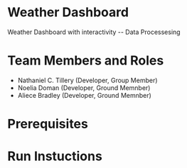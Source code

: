 # Weather Dashboard

Weather Dashboard with interactivity -- Data Processesing

# Team Members and Roles

* Nathaniel C. Tillery (Developer, Group Member)
* Noelia Doman (Developer, Ground Memnber)
* Aliece Bradley (Developer, Ground Memnber)

# Prerequisites

# Run Instuctions

